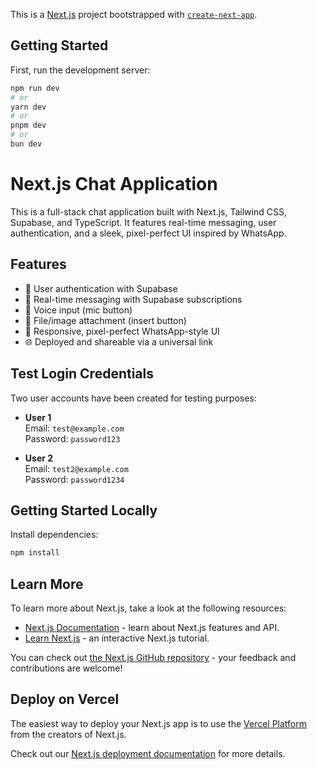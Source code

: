 This is a [Next.js](https://nextjs.org/) project bootstrapped with [`create-next-app`](https://github.com/vercel/next.js/tree/canary/packages/create-next-app).

## Getting Started

First, run the development server:

```bash
npm run dev
# or
yarn dev
# or
pnpm dev
# or
bun dev
```

# Next.js Chat Application

This is a full-stack chat application built with Next.js, Tailwind CSS, Supabase, and TypeScript. It features real-time messaging, user authentication, and a sleek, pixel-perfect UI inspired by WhatsApp.

## Features

- 🔐 User authentication with Supabase
- 💬 Real-time messaging with Supabase subscriptions
- 🎤 Voice input (mic button)
- 📎 File/image attachment (insert button)
- 📱 Responsive, pixel-perfect WhatsApp-style UI
- 🌐 Deployed and shareable via a universal link

## Test Login Credentials

Two user accounts have been created for testing purposes:

- **User 1**  
  Email: `test@example.com`  
  Password: `password123`

- **User 2**  
  Email: `test2@example.com`  
  Password: `password1234`

## Getting Started Locally

Install dependencies:

```bash
npm install
```

## Learn More

To learn more about Next.js, take a look at the following resources:

- [Next.js Documentation](https://nextjs.org/docs) - learn about Next.js features and API.
- [Learn Next.js](https://nextjs.org/learn) - an interactive Next.js tutorial.

You can check out [the Next.js GitHub repository](https://github.com/vercel/next.js/) - your feedback and contributions are welcome!

## Deploy on Vercel

The easiest way to deploy your Next.js app is to use the [Vercel Platform](https://vercel.com/new?utm_medium=default-template&filter=next.js&utm_source=create-next-app&utm_campaign=create-next-app-readme) from the creators of Next.js.

Check out our [Next.js deployment documentation](https://nextjs.org/docs/deployment) for more details.
